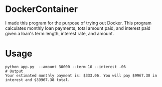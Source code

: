 # DockerContainer
I made this program for the purpose of trying out Docker. This program calculates monthly loan payments, total amount paid, and interest paid given a loan's term length, interest rate, and amount.

# Usage
```
python app.py  --amount 30000 --term 10 --interest .06
# Output
Your estimated monthly payment is: $333.06. You will pay $9967.38 in interest and $39967.38 total.
```
